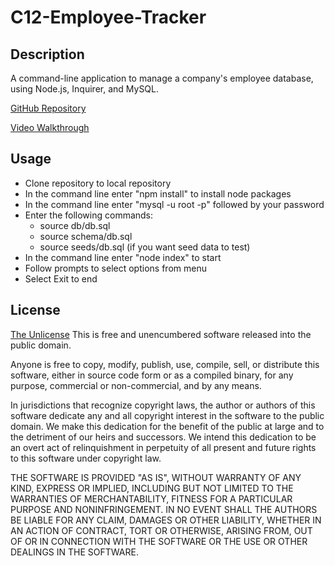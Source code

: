 # C12-Employee-Tracker

## Description

A command-line application to manage a company's employee database, using Node.js, Inquirer, and MySQL.

[GitHub Repository](https://github.com/claire-sky/C12-Employee-Tracker/)

[Video Walkthrough](https://watch.screencastify.com/v/bFoRbeoVNuybIyoHCwm9)

## Usage 

* Clone repository to local repository
* In the command line enter "npm install" to install node packages
* In the command line enter "mysql -u root -p" followed by your password
* Enter the following commands:
    - source db/db.sql
    - source schema/db.sql
    - source seeds/db.sql (if you want seed data to test)
* In the command line enter "node index" to start
* Follow prompts to select options from menu
* Select Exit to end

## License
[The Unlicense](https://spdx.org/licenses/Unlicense.html)
This is free and unencumbered software released into the public domain.

Anyone is free to copy, modify, publish, use, compile, sell, or distribute this software, either in source code form or as a compiled binary, for any purpose, commercial or non-commercial, and by any means.

In jurisdictions that recognize copyright laws, the author or authors of this software dedicate any and all copyright interest in the software to the public domain. We make this dedication for the benefit of the public at large and to the detriment of our heirs and successors. We intend this dedication to be an overt act of relinquishment in perpetuity of all present and future rights to this software under copyright law.

THE SOFTWARE IS PROVIDED "AS IS", WITHOUT WARRANTY OF ANY KIND, EXPRESS OR IMPLIED, INCLUDING BUT NOT LIMITED TO THE WARRANTIES OF MERCHANTABILITY, FITNESS FOR A PARTICULAR PURPOSE AND NONINFRINGEMENT. IN NO EVENT SHALL THE AUTHORS BE LIABLE FOR ANY CLAIM, DAMAGES OR OTHER LIABILITY, WHETHER IN AN ACTION OF CONTRACT, TORT OR OTHERWISE, ARISING FROM, OUT OF OR IN CONNECTION WITH THE SOFTWARE OR THE USE OR OTHER DEALINGS IN THE SOFTWARE.